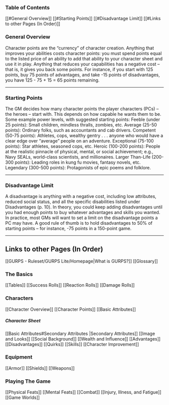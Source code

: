 ### Table of Contents
[[#General Overview]]
[[#Starting Points]]
[[#Disadvantage Limit]]
[[#Links to other Pages (In Order)]]
### General Overview
Character points are the “currency” of character creation. Anything that improves your abilities costs character points: you must spend points equal to the listed price of an ability to add that ability to your character sheet and use it in play. Anything that reduces your capabilities has a negative cost – that is, it gives you back some points. For instance, if you start with 125 points, buy 75 points of advantages, and take -15 points of disadvantages, you have 125 - 75 + 15 = 65 points remaining.

---
### Starting Points
The GM decides how many character points the player characters (PCs) – the heroes – start with. This depends on how capable he wants them to be. Some example power levels, with suggested starting points: Feeble (under 25 points): Small children, mindless thralls, zombies, etc. Average (25-50 points): Ordinary folks, such as accountants and cab drivers. Competent (50-75 points): Athletes, cops, wealthy gentry . . . anyone who would have a clear edge over “average” people on an adventure. Exceptional (75-100 points): Star athletes, seasoned cops, etc. Heroic (100-200 points): People at the realistic pinnacle of physical, mental, or social achievement; e.g., Navy SEALs, world-class scientists, and millionaires. Larger Than-Life (200-300 points): Leading roles in kung fu movies, fantasy novels, etc. Legendary (300-500 points): Protagonists of epic poems and folklore.

---
### Disadvantage Limit
A disadvantage is anything with a negative cost, including low attributes, reduced social status, and all the specific disabilities listed under Disadvantages (p. 10). In theory, you could keep adding disadvantages until you had enough points to buy whatever advantages and skills you wanted. In practice, most GMs will want to set a limit on the disadvantage points a PC may have. A good rule of thumb is to hold disadvantages to 50% of starting points – for instance, -75 points in a 150-point game.

---
## Links to other Pages (In Order)

[[GURPS - Ruleset/GURPS Lite/Homepage|What is GURPS?]]
[[Glossary]]
### The Basics
[[Tables]]
[[Success Rolls]]
[[Reaction Rolls]]
[[Damage Rolls]]

### Characters

[[Character Overview]]
[[Character Points]]
[[Basic Attributes]]
##### Character Sheet

[[Basic Attributes#Secondary Attributes |Secondary Attributes]]
[[Image and Looks]]
[[Social Background]]
[[Wealth and Influence]]
[[Advantages]]
[[Disadvantages]]
[[Quirks]]
[[Skills]]
[[Character Improvement]]

### Equipment

[[Armor]]
[[Shields]]
[[Weapons]]
### Playing The Game
[[Physical Feats]]
[[Mental Feats]]
[[Combat]]
[[Injury, Illness, and Fatigue]]
[[Game Worlds]]

